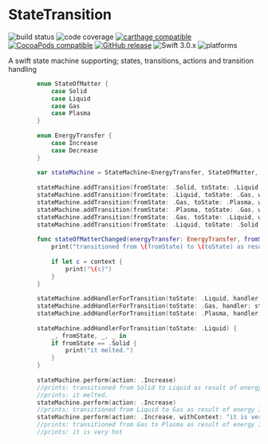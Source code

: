 # StateTransition
![build status](https://travis-ci.org/nicholascross/StateTransition.svg?branch=master)
![code coverage](https://img.shields.io/codecov/c/github/nicholascross/StateTransition.svg)
[![carthage compatible](https://img.shields.io/badge/Carthage-compatible-4BC51D.svg?style=flat)](https://github.com/Carthage/Carthage) 
[![CocoaPods compatible](https://img.shields.io/cocoapods/v/StateTransition.svg)](https://cocoapods.org/pods/StateTransition) 
[![GitHub release](https://img.shields.io/github/release/nicholascross/StateTransition.svg)](https://github.com/nicholascross/StateTransition/releases) 
![Swift 3.0.x](https://img.shields.io/badge/Swift-3.0.x-orange.svg) 
![platforms](https://img.shields.io/badge/platforms-iOS%20%7C%20OS%20X%20%7C%20watchOS%20%7C%20tvOS%20-lightgrey.svg)

A swift state machine supporting; states, transitions, actions and transition handling

```swift
        enum StateOfMatter {
            case Solid
            case Liquid
            case Gas
            case Plasma
        }
        
        enum EnergyTransfer {
            case Increase
            case Decrease
        }
        
        var stateMachine = StateMachine<EnergyTransfer, StateOfMatter, String>(initialState: .Solid)
        
        stateMachine.addTransition(fromState: .Solid, toState: .Liquid, when: .Increase)
        stateMachine.addTransition(fromState: .Liquid, toState: .Gas, when: .Increase)
        stateMachine.addTransition(fromState: .Gas, toState: .Plasma, when: .Increase)
        stateMachine.addTransition(fromState: .Plasma, toState: .Gas, when: .Decrease)
        stateMachine.addTransition(fromState: .Gas, toState: .Liquid, when: .Decrease)
        stateMachine.addTransition(fromState: .Liquid, toState: .Solid, when: .Decrease)
        
        func stateOfMatterChanged(energyTransfer: EnergyTransfer, fromState: StateOfMatter, toState: StateOfMatter, context:String?) {
            print("transitioned from \(fromState) to \(toState) as result of energy \(energyTransfer)")
            
            if let c = context {
                print("\(c)")
            }
        }
        
        stateMachine.addHandlerForTransition(toState: .Liquid, handler: stateOfMatterChanged)
        stateMachine.addHandlerForTransition(toState: .Gas, handler: stateOfMatterChanged)
        stateMachine.addHandlerForTransition(toState: .Plasma, handler: stateOfMatterChanged)
        
        stateMachine.addHandlerForTransition(toState: .Liquid) {
            _, fromState, _, _ in
            if fromState == .Solid {
                print("it melted.")
            }
        }
        
        stateMachine.perform(action: .Increase)
        //prints: transitioned from Solid to Liquid as result of energy Increase
        //prints: it melted.
        stateMachine.perform(action: .Increase)
        //prints: transitioned from Liquid to Gas as result of energy Increase
        stateMachine.perform(action: .Increase, withContext: "it is very hot")
        //prints: transitioned from Gas to Plasma as result of energy Increase
        //prints: it is very hot
```
